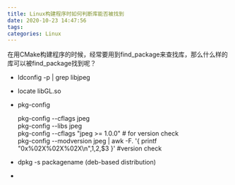 ```yaml
---
title: Linux构建程序时如何判断库能否被找到
date: 2020-10-23 14:47:56
tags:
categories: Linux
---
```


在用CMake构建程序的时候，经常要用到find_package来查找库，那么什么样的库可以被find_package找到呢？  

* ldconfig -p | grep libjpeg  
* locate libGL.so
* pkg-config 

    pkg-config --cflags jpeg  
    pkg-config --libs jpeg  
    pkg-config --cflags "jpeg >= 1.0.0" # for version check  
    pkg-config  --modversion jpeg | awk -F. '{ printf "0x%02X%02X%02X\n",$1,$2,$3 }' #version check  
* dpkg -s packagename (deb-based distribution)
* 